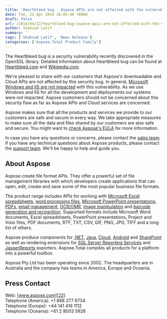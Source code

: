 ```yaml
---
title: 'Heartbleed bug - Aspose APIs are not affected with the vulnerability'
date: Tue, 22 Apr 2014 16:05:46 +0000
draft: false
url: /2014/04/22/heartbleed-bug-aspose-apis-are-not-affected-with-the-vulnerability/
author: Shahzad Latif
summary: ''
tags: ['Shahzad Latif', 'News Release']
categories: ['Aspose.Total Product Family']
---
```


The Heartbleed bug is a security vulnerability recently discovered in the OpenSSL library. Detailed information about Heartbleed bug can be found at [Heartbleed.com][1] and [Wikipedia.com][2].

We're pleased to share with our customers that Aspose's downloadable and Cloud APIs are not affected by this security bug. In general, [Microsoft Windows and IIS are not impacted][3] with this vulnerability. As we use Windows and IIS for all the development and deployments our systems were not impacted. Aspose customers should not be concerned about this security flaw as far as Aspose APIs and Cloud services are concerned.

Aspose makes sure that all the products and services we provide to our customers are safe and secure in every way. We take appropriate measures to make sure all the data and files shared by our customers are also safe and secure. You might want to [check Aspose's EULA][4] for more information.

In case you have any questions or concerns, please contact the [sales team][5]. If you have any technical questions about Aspose products, please contact the [support team][6]. We'll be happy to help and guide you.

## About Aspose

Aspose create file format APIs. They offer a powerful set of file management libraries with which developers create applications that can open, edit, create and save some of the most popular business file formats.

The product range includes APIs for working with [Microsoft Excel spreadsheets][7], [word processing files][8], [Microsoft PowerPoint presentations][9], [PDFs][10], [email management][11], [OCR/OMR][12], [image manipulation][13] and [barcode generation and recognition][14]. Supported formats include Microsoft Word documents, Excel spreadsheets, PowerPoint presentations, Project and Visio files, PDF documents, RTF, TXT, CSV, GIF, PNG, JPG, TIFF and a long list of others.

Aspose produce components for [.NET][15], [Java][16], [Cloud][17], [Android][18] and [SharePoint][19] as well as rendering extensions for [SQL Server Reporting Services][20] and [JasperReports][21] exporters. Aspose.Total compiles all products for a platform into a powerful toolbox.

Aspose Pty Ltd has been operating since 2002. The headquarters are in Australia and the company has teams in America, Europe and Oceania.

## Press Contact

Web: [www.aspose.com][22]  
Telephone (America): +1 888 277 6734  
Telephone (Europe): +44 141 416 1112  
Telephone (Oceania): +61 2 8003 5926




[1]: http://heartbleed.com/
[2]: http://en.wikipedia.org/wiki/Heartbleed_bug
[3]: http://blogs.technet.com/b/erezs_iis_blog/archive/2014/04/09/information-about-heartbleed-and-iis.aspx
[4]: https://company.aspose.com/legal/eula
[5]: https://purchase.aspose.com/temporary-license
[6]: https://forum.aspose.com/
[7]: http://www.aspose.com/categories/.net-components/aspose.cells-for-.net/default.aspx
[8]: http://www.aspose.com/categories/.net-components/aspose.words-for-.net/default.aspx
[9]: http://www.aspose.com/categories/.net-components/aspose.slides-for-.net/default.aspx
[10]: http://www.aspose.com/categories/.net-components/aspose.pdf-for-.net/default.aspx
[11]: http://www.aspose.com/email-component-suite.aspx
[12]: http://www.aspose.com/ocr-component-suite.aspx
[13]: http://www.aspose.com/imaging-component-suite.aspx
[14]: http://www.aspose.com/barcode-component-suite.aspx
[15]: http://www.aspose.com/.net/total-component.aspx
[16]: http://www.aspose.com/java/total-component.aspx
[17]: http://www.aspose.com/cloud/total-api.aspx
[18]: http://www.aspose.com/android/total-component.aspx
[19]: http://www.aspose.com/sharepoint/total-component.aspx
[20]: http://www.aspose.com/reporting-services/total-component.aspx
[21]: http://www.aspose.com/jasperreports/total-component.aspx
[22]: http://www.aspose.com/




